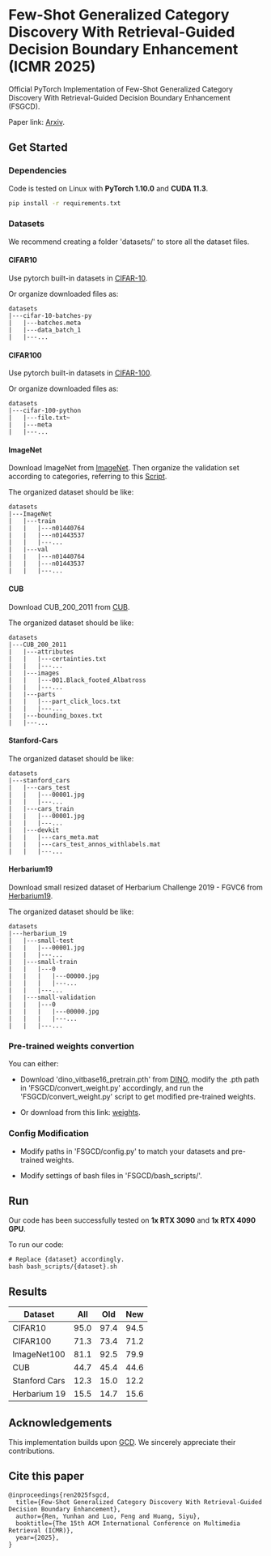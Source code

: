 # Few-Shot Generalized Category Discovery With Retrieval-Guided Decision Boundary Enhancement (ICMR 2025)
Official PyTorch Implementation of Few-Shot Generalized Category Discovery With Retrieval-Guided Decision Boundary Enhancement (FSGCD).

Paper link: [Arxiv](https://arxiv.org/abs/2506.16728).

## Get Started
### Dependencies
Code is tested on Linux with **PyTorch 1.10.0** and **CUDA 11.3**.

```bash
pip install -r requirements.txt
```

### Datasets
We recommend creating a folder 'datasets/' to store all the dataset files.

#### CIFAR10

Use pytorch built-in datasets in [CIFAR-10](https://pytorch.org/vision/stable/generated/torchvision.datasets.CIFAR10.html#torchvision.datasets.CIFAR10).

Or organize downloaded files as:
```
datasets
|---cifar-10-batches-py
|   |---batches.meta
|   |---data_batch_1
|   |---...
```

#### CIFAR100

Use pytorch built-in datasets in [CIFAR-100](https://pytorch.org/vision/stable/generated/torchvision.datasets.CIFAR100.html#torchvision.datasets.CIFAR100).

Or organize downloaded files as:
```
datasets
|---cifar-100-python
|   |---file.txt~
|   |---meta
|   |---...
```


#### ImageNet

Download ImageNet from [ImageNet](https://image-net.org/download.php). Then organize the validation set according to categories, referring to this [Script](https://raw.githubusercontent.com/soumith/imagenetloader.torch/master/valprep.sh).

The organized dataset should be like:
```
datasets
|---ImageNet
|   |---train
|   |   |---n01440764
|   |   |---n01443537
|   |   |---...
|   |---val
|   |   |---n01440764
|   |   |---n01443537
|   |   |---...
```


#### CUB
Download CUB_200_2011 from [CUB](https://www.vision.caltech.edu/datasets/cub_200_2011/).

The organized dataset should be like:
```
datasets
|---CUB_200_2011
|   |---attributes
|   |   |---certainties.txt
|   |   |---...
|   |---images
|   |   |---001.Black_footed_Albatross
|   |   |---...
|   |---parts
|   |   |---part_click_locs.txt
|   |   |---...
|   |---bounding_boxes.txt
|   |---...
```

#### Stanford-Cars
The organized dataset should be like:
```
datasets
|---stanford_cars
|   |---cars_test
|   |   |---00001.jpg
|   |   |---...
|   |---cars_train
|   |   |---00001.jpg
|   |   |---...
|   |---devkit
|   |   |---cars_meta.mat
|   |   |---cars_test_annos_withlabels.mat
|   |   |---...
```

#### Herbarium19
Download small resized dataset of Herbarium Challenge 2019 - FGVC6 from [Herbarium19](https://www.kaggle.com/c/herbarium-2019-fgvc6).

The organized dataset should be like:
```
datasets
|---herbarium_19
|   |---small-test
|   |   |---00001.jpg
|   |   |---...
|   |---small-train
|   |   |---0
|   |   |   |---00000.jpg
|   |   |   |---...
|   |   |---...
|   |---small-validation
|   |   |---0
|   |   |   |---00000.jpg
|   |   |   |---...
|   |   |---...
```

### Pre-trained weights convertion
You can either:

* Download 'dino_vitbase16_pretrain.pth' from [DINO](https://github.com/facebookresearch/dino?tab=readme-ov-file), modify the .pth path in 'FSGCD/convert_weight.py' accordingly, and run the 'FSGCD/convert_weight.py' script to get modified pre-trained weights.

* Or download from this link: [weights](https://pan.baidu.com/s/1y0nQgASUDkNMQfZ2ZaNZFQ?pwd=sygz).


### Config Modification
* Modify paths in 'FSGCD/config.py' to match your datasets and pre-trained weights.

* Modify settings of bash files in 'FSGCD/bash_scripts/'.



## Run
Our code has been successfully tested on **1x RTX 3090** and **1x RTX 4090 GPU**.

To run our code:
```
# Replace {dataset} accordingly.
bash bash_scripts/{dataset}.sh
```

## Results
| **Dataset**       | **All** | **Old** | **New** |
|---------------|------------|---------------|-----------|
| CIFAR10 | 95.0 | 97.4 | 94.5 |
| CIFAR100 | 71.3 | 73.4 | 71.2 |
| ImageNet100 | 81.1 | 92.5 | 79.9 |
| CUB | 44.7 | 45.4 | 44.6 |
| Stanford Cars | 12.3 | 15.0 | 12.2 |
| Herbarium 19 | 15.5 | 14.7 | 15.6 |


## Acknowledgements
This implementation builds upon [GCD](https://github.com/sgvaze/generalized-category-discovery). We sincerely appreciate their contributions.

## Cite this paper
```
@inproceedings{ren2025fsgcd,
  title={Few-Shot Generalized Category Discovery With Retrieval-Guided Decision Boundary Enhancement},
  author={Ren, Yunhan and Luo, Feng and Huang, Siyu},
  booktitle={The 15th ACM International Conference on Multimedia Retrieval (ICMR)},
  year={2025},
}
```

